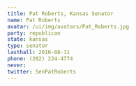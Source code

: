```yaml
---
title: Pat Roberts, Kansas Senator
name: Pat Roberts
avatar: /ui/img/avatars/Pat_Roberts.jpg
party: republican
state: kansas
type: senator
lasthall: 2016-08-11
phone: (202) 224-4774
never: 
twitter: SenPatRoberts
---
```

